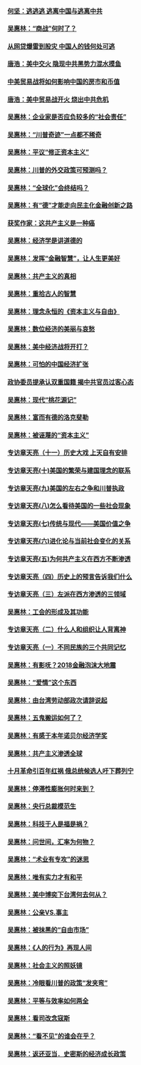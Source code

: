 #### [何坚：逃逃逃 逃离中国与逃离中共](../pages/nsc423/n10592891.md?t=10051115) 

#### [吴惠林：“商战”何时了？](../pages/nsc423/n10573558.md?t=10051115) 

#### [从网贷爆雷到股灾 中国人的钱何处可逃](../pages/nsc423/n10572800.md?t=10051115) 

#### [唐浩：美中交火 隐现中共黑势力混水摸鱼](../pages/nsc423/n10544040.md?t=10051115) 

#### [中美贸易战将如何影响中国的房市和币值](../pages/nsc423/n10543697.md?t=10051115) 

#### [唐浩：美中贸易战开火 烧出中共危机](../pages/nsc423/n10540126.md?t=10051115) 

#### [吴惠林：企业家是否应负较多的“社会责任”](../pages/nsc423/n10535022.md?t=10051115) 

#### [吴惠林：“川普奇迹”一点都不稀奇](../pages/nsc423/n10512808.md?t=10051115) 

#### [吴惠林：平议“修正资本主义”](../pages/nsc423/n10495724.md?t=10051115) 

#### [吴惠林：川普的外交政策可预测吗？](../pages/nsc423/n10462387.md?t=10051115) 

#### [吴惠林：“全球化”会终结吗？](../pages/nsc423/n10452838.md?t=10051115) 

#### [吴惠林：有“德”才能走向民主化金融创新之路](../pages/nsc423/n10432292.md?t=10051115) 

#### [获奖作家：这共产主义是一种癌](../pages/nsc423/n10431541.md?t=10051115) 

#### [吴惠林：经济学是讲道德的](../pages/nsc423/n10398014.md?t=10051115) 

#### [吴惠林：发挥“金融智慧”，让人生更美好](../pages/nsc423/n10375019.md?t=10051115) 

#### [吴惠林：共产主义的真相](../pages/nsc423/n10351394.md?t=10051115) 

#### [吴惠林：重拾古人的智慧](../pages/nsc423/n10337691.md?t=10051115) 

#### [吴惠林：理念永恒的《资本主义与自由》](../pages/nsc423/n10316274.md?t=10051115) 

#### [吴惠林：数位经济的美丽与哀愁](../pages/nsc423/n10292946.md?t=10051115) 

#### [吴惠林：美中经济战将开打？](../pages/nsc423/n10258825.md?t=10051115) 

#### [吴惠林：可怕的中国经济扩张](../pages/nsc423/n10219147.md?t=10051115) 

#### [政协委员提承认双重国籍 揭中共官员过客心态](../pages/nsc423/n10208809.md?t=10051115) 

#### [吴惠林：现代“桃花源记”](../pages/nsc423/n10185234.md?t=10051115) 

#### [吴惠林：富而有德的洛克斐勒](../pages/nsc423/n10142264.md?t=10051115) 

#### [吴惠林：被诬蔑的“资本主义”](../pages/nsc423/n10124816.md?t=10051115) 

#### [专访章天亮（十一）历史大戏 上天自有安排](../pages/nsc423/n10094905.md?t=10051115) 

#### [专访章天亮(十)美国的繁荣与建国理念的联系](../pages/nsc423/n10094899.md?t=10051115) 

#### [专访章天亮(九)美国的左右之争和川普执政](../pages/nsc423/n10094889.md?t=10051115) 

#### [专访章天亮(八)怎么看待美国的一些社会现象](../pages/nsc423/n10094857.md?t=10051115) 

#### [专访章天亮(七)传统与现代——美国价值之争](../pages/nsc423/n10093140.md?t=10051115) 

#### [专访章天亮(六)进化论与当前社会变化的关系](../pages/nsc423/n10092036.md?t=10051115) 

#### [专访章天亮(五)为何共产主义在西方不断渗透](../pages/nsc423/n10083620.md?t=10051115) 

#### [专访章天亮（四）历史上的预言告诉我们什么](../pages/nsc423/n10083606.md?t=10051115) 

#### [专访章天亮（三）左派在西方渗透的三领域](../pages/nsc423/n10081115.md?t=10051115) 

#### [吴惠林：工会的形成及其功能](../pages/nsc423/n10080633.md?t=10051115) 

#### [专访章天亮（二）什么人和组织让人背离神](../pages/nsc423/n10076637.md?t=10051115) 

#### [专访章天亮（一）不同民族的三个共同记忆](../pages/nsc423/n10074188.md?t=10051115) 

#### [吴惠林：有影呒？2018金融泡沫大地震](../pages/nsc423/n10040534.md?t=10051115) 

#### [吴惠林：“爱情”这个东西](../pages/nsc423/n10019423.md?t=10051115) 

#### [吴惠林：由台湾劳动部政次请辞说起](../pages/nsc423/n9979679.md?t=10051115) 

#### [吴惠林：五鬼搬运如何了？](../pages/nsc423/n9925338.md?t=10051115) 

#### [吴惠林：有感于本年诺贝尔经济学奖](../pages/nsc423/n9871883.md?t=10051115) 

#### [吴惠林：共产主义渗透全球](../pages/nsc423/n9812748.md?t=10051115) 

#### [十月革命引百年红祸 俄总统候选人吁下葬列宁](../pages/nsc423/n9810182.md?t=10051115) 

#### [吴惠林：停滞性膨胀何时来到？](../pages/nsc423/n9764136.md?t=10051115) 

#### [吴惠林：央行总裁模范生](../pages/nsc423/n9728134.md?t=10051115) 

#### [吴惠林：科技于人是福是祸？](../pages/nsc423/n9672982.md?t=10051115) 

#### [吴惠林：问世间，汇率为何物？](../pages/nsc423/n9621788.md?t=10051115) 

#### [吴惠林：“术业有专攻”的迷思](../pages/nsc423/n9580363.md?t=10051115) 

#### [吴惠林：唯有实力才有和平](../pages/nsc423/n9529599.md?t=10051115) 

#### [吴惠林：美中博奕下台湾何去何从？](../pages/nsc423/n9483598.md?t=10051115) 

#### [吴惠林：公亲VS.事主](../pages/nsc423/n9425637.md?t=10051115) 

#### [吴惠林：被抹黑的“自由市场”](../pages/nsc423/n9351545.md?t=10051115) 

#### [吴惠林：《人的行为》再现人间](../pages/nsc423/n9296339.md?t=10051115) 

#### [吴惠林：社会主义的照妖镜](../pages/nsc423/n9243460.md?t=10051115) 

#### [吴惠林：冷眼看川普的政策“发夹弯”](../pages/nsc423/n9120684.md?t=10051115) 

#### [吴惠林：平等与效率如何两全](../pages/nsc423/n9075430.md?t=10051115) 

#### [吴惠林：看司改念寇斯](../pages/nsc423/n9024915.md?t=10051115) 

#### [吴惠林：“看不见”的谁会在乎？](../pages/nsc423/n8977488.md?t=10051115) 

#### [吴惠林：返还亚当．史密斯的经济成长政策](../pages/nsc423/n8931896.md?t=10051115) 

